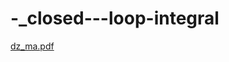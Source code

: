 # -_closed---loop-integral

[dz_ma.pdf](https://github.com/Alexander3578/-_closed---loop-integral/files/8408213/dz_ma.pdf)
